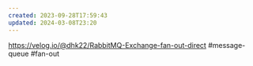 ```yaml
---
created: 2023-09-28T17:59:43
updated: 2024-03-08T23:20
---
```

https://velog.io/@dhk22/RabbitMQ-Exchange-fan-out-direct
#message-queue
#fan-out